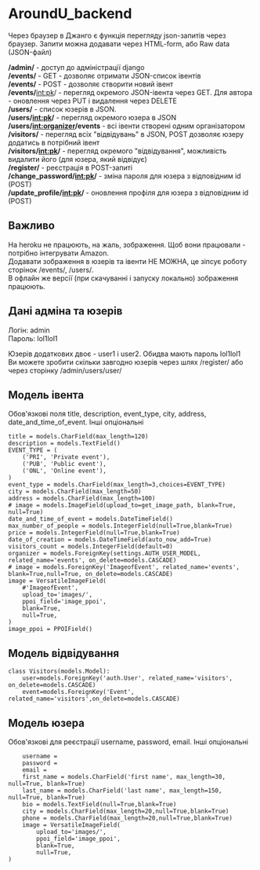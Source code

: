 # AroundU_backend
  
Через браузер в Джанго є функція перегляду json-запитів через браузер. Запити можна додавати через HTML-form, або Raw data (JSON-файл)  
  
**/admin/** - доступ до адміністрації django  
**/events/** - GET - дозволяє отримати JSON-список івентів  
**/events/** - POST - дозволяє створити новий івент  
**/events/**<int:pk>/ - перегляд окремого JSON-івента через GET. Для автора - оновлення через PUT і видалення через DELETE  
**/users/** - список юзерів в JSON.  
**/users/<int:pk>/** - перегляд окремого юзера в JSON  
**/users/<int:organizer>/events** - всі івенти створені одним організатором  
**/visitors/** - перегляд всіх "відвідувань" в JSON, POST дозволяє юзеру додатись в потрібний івент  
**/visitors/<int:pk>/** - перегляд окремого "відвідування", можливість видалити його (для юзера, який відвідує)  
**/register/** - реєстрація в POST-запиті  
**/change_password/<int:pk>/** - зміна пароля для юзера з відповідним id (POST)  
**/update_profile/<int:pk>/** - оновлення профіля для юзера з відповідним id (POST)  
  
## Важливо  
На heroku не працюють, на жаль, зображення. Щоб вони працювали - потрібно інтегрувати Amazon.  
Додавати зображення в юзерів та івенти НЕ МОЖНА, це зіпсує роботу сторінок /events/, /users/.  
В офлайн же версії (при скачуванні і запуску локально) зображення працюють.  
  
## Дані адміна та юзерів  
  
Логін: admin  
Пароль: lol1lol1  
  
Юзерів додаткових двоє - user1 і user2. Обидва мають пароль lol1lol1  
Ви можете зробити скільки завгодно юзерів через шлях /register/ або через сторінку /admin/users/user/  
  
## Модель івента  
Обов'язкові поля title, description, event_type, city, address, date_and_time_of_event. Інші опціональні  
```
title = models.CharField(max_length=120)  
description = models.TextField()  
EVENT_TYPE = (  
    ('PRI', 'Private event'),  
    ('PUB', 'Public event'),  
    ('ONL', 'Online event'),  
)  
event_type = models.CharField(max_length=3,choices=EVENT_TYPE)  
city = models.CharField(max_length=50)  
address = models.CharField(max_length=100)  
# image = models.ImageField(upload_to=get_image_path, blank=True, null=True)  
date_and_time_of_event = models.DateTimeField()  
max_number_of_people = models.IntegerField(null=True,blank=True)  
price = models.IntegerField(null=True,blank=True)  
date_of_creation = models.DateTimeField(auto_now_add=True)  
visitors_count = models.IntegerField(default=0)  
organizer = models.ForeignKey(settings.AUTH_USER_MODEL, related_name='events', on_delete=models.CASCADE)  
# image = models.ForeignKey('ImageofEvent', related_name='events', blank=True,null=True, on_delete=models.CASCADE)  
image = VersatileImageField(
    #'ImageofEvent',
    upload_to='images/',
    ppoi_field='image_ppoi', 
    blank=True,
    null=True,
)  
image_ppoi = PPOIField()  
```
## Модель відвідування    
  
```
class Visitors(models.Model):  
    user=models.ForeignKey('auth.User', related_name='visitors', on_delete=models.CASCADE)  
    event=models.ForeignKey('Event', related_name='visitors',on_delete=models.CASCADE)  
```
  
## Модель юзера    
Обов'язкові для реєстрації username, password, email. Інші опціональні
  
```
    username =  
    password =  
    email =  
    first_name = models.CharField('first name', max_length=30, null=True, blank=True)
    last_name = models.CharField('last name', max_length=150, null=True, blank=True)
    bio = models.TextField(null=True,blank=True)
    city = models.CharField(max_length=20,null=True,blank=True)
    phone = models.CharField(max_length=20,null=True,blank=True)
    image = VersatileImageField(
        upload_to='images/',
        ppoi_field='image_ppoi', 
        blank=True,
        null=True,
)  
```
  
